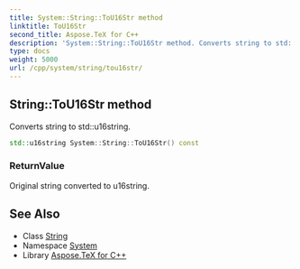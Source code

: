 ```yaml
---
title: System::String::ToU16Str method
linktitle: ToU16Str
second_title: Aspose.TeX for C++
description: 'System::String::ToU16Str method. Converts string to std::u16string in C++.'
type: docs
weight: 5000
url: /cpp/system/string/tou16str/
---
```

## String::ToU16Str method


Converts string to std::u16string.

```cpp
std::u16string System::String::ToU16Str() const
```


### ReturnValue

Original string converted to u16string.

## See Also

* Class [String](../)
* Namespace [System](../../)
* Library [Aspose.TeX for C++](../../../)
